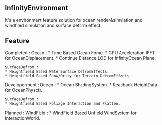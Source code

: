 ## InfinityEnvironment
It's a environment feature solution for ocean render&simulation and windfiled simulation and surface deform effect.

## Feature
Completed : 
    Ocean : 
    * Time Based Ocean Fome.
    * GPU Acceleration IFFT for OceanDisplacement.
    * Continue Distance LOD for InfinityOcean Plane.
    
    SurfaceDefrom : 
    * Heightfield Based WaterSurface DefromEffects.
    * Heightfield Based Snow/Drity for Terrain DefromEffects.

Developerment : 
    Ocean : 
    * Ocean ShadingSystem.
    * Readback HeightData for OceanPhyscis.
    
    SurfaceDefrom : 
    * Heightfield Based Foliage Interaction and Flatten.

Planned : 
    WindField : 
    * WindField Based Unfield WindSystem for InteractionWorld.
